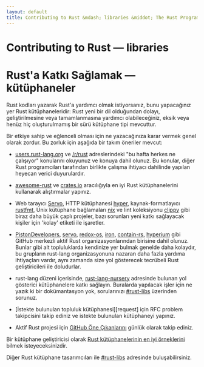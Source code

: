 ```yaml
---
layout: default
title: Contributing to Rust &mdash; libraries &middot; The Rust Programming Language
---
```


# Contributing to Rust &mdash; libraries
# Rust'a Katkı Sağlamak &mdash; kütüphaneler

Rust kodları yazarak Rust'a yardımcı olmak istiyorsanız, bunu yapacağınız
yer Rust kütüphaneleridir: Rust yeni bir dil olduğundan dolayı, geliştirilmesine
veya tamamlanmasına yardımcı olabileceğiniz, eksik veya henüz hiç oluşturulmamış
bir sürü kütüphane tipi mevcuttur.

Bir etkiye sahip ve eğlenceli olması için ne yazacağınıza karar vermek
genel olarak zordur. Bu zorluk için aşağıda bir takım öneriler mevcut:

* [users.rust-lang.org] ve [/r/rust] adreslerindeki "bu hafta herkes ne 
  çalışıyor" konularını okuyunuz ve konuya dahil olunuz. Bu konular, diğer
  Rust programcıları tarafından birlikte çalışma ihtiyacı dahilinde yapılan
  heyecan verici duyurulardır.

* [awesome-rust] ve [crates.io] aracılığıyla en iyi Rust kütüphanelerini
  kullanarak alıştırmalar yapınız.

* Web tarayıcı [Servo], HTTP kütüphanesi [hyper], kaynak-formatlayıcı [rustfmt],
  Unix kütüphane bağlamaları [nix] ve lint koleksiyonu [clippy] gibi biraz daha
  büyük çaplı projeler, bazı sorunları yeni katkı sağlayacak kişiler için 'kolay'
  etiketi ile işaretler.

* [PistonDevelopers], [servo], [redox-os], [iron], [contain-rs], [hyperium] gibi
  GitHub merkezli aktif Rust organizasyonlarından birisine dahil olunuz. Bunlar
  gibi alt topluluklarda kendinize yer bulmak genelde daha kolaydır, bu grupların
  rust-lang organizasyonuna nazaran daha fazla yardıma ihtiyaçları vardır, aynı
  zamanda size yol gösterecek tecrübeli Rust geliştiricileri ile doludurlar.

* rust-lang düzeni içerisinde, [rust-lang-nursery] adresinde bulunan yol gösterici
  kütüphanelere katkı sağlayın. Buralarda yapılacak işler için ne yazık ki bir
  dokümantasyon yok, sorularınızı [#rust-libs] üzerinden sorunuz.

* [İstekte bulunulan topluluk kütüphanesi][request] için RFC problem takipcisini
  takip ediniz ve istekte bulunulan kütüphaneyi yapınız.

* Aktif Rust projesi için [GitHub Öne Çıkanlarını][trending] günlük olarak takip ediniz.

Bir kütüphane geliştiricisi olarak [Rust kütüphanelerinin en iyi örneklerini][lib-prac]
bilmek isteyeceksinizdir.

Diğer Rust kütüphane tasarımcıları ile [#rust-libs] adresinde buluşabilirsiniz.

<!--
TODO: #rust-libs adresi, insanlarla iletişim için her zaman doğru bir yer olmayabilir.
-->

[#rust-libs]: https://client00.chat.mibbit.com/?server=irc.mozilla.org&channel=%23rust-libs
[/r/rust]: https://reddit.com/r/rust
[PistonDevelopers]: https://github.com/PistonDevelopers
[Servo]: https://github.com/servo/servo
[Servo]: https://github.com/servo/servo
[awesome-rust]: https://github.com/kud1ing/awesome-rust
[clippy]: https://github.com/Manishearth/rust-clippy
[contain-rs]: https://github.com/contain-rs
[hyper]: https://github.com/hyperium/hyper
[hyperium]: https://github.com/hyperium
[iron]: https://github.com/iron
[lib-prac]: https://pascalhertleif.de/artikel/good-practices-for-writing-rust-libraries/
[nix]: https://github.com/nix-rust/nix/
[redox-os]: https://github.com/redox-os
[requested]: https://github.com/rust-lang/rfcs/labels/A-community-library
[rust-lang-nursery]: https://github.com/rust-lang-nursery
[rustfmt]: https://github.com/rust-lang-nursery/rustfmt
[trending]: https://github.com/trending?l=rust
[users.rust-lang.org]: https://users.rust-lang.org
[crates.io]: https://crates.io

